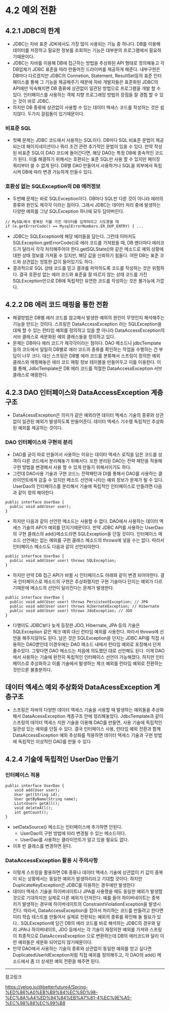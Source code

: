 # 4.2 예외 전환
## 4.2.1 JDBC의 한계
- JDBC는 자바 표준 JDK에서도 가장 많이 사용되는 기능 중 하나다. DB를 이용해 데이터를 저장하고 필요한 정보를 조회하는 기능은 대부분의 프로그램에서 필요하기때문이다.
- JDBC는 자바를 이용해 DB에 접근하는 방법을 추상화된 API 형태로 정의해놓고 각 DB업체가 JDBC 표준을 따라 만들어진 드라이버를 제공하게 해준다. 내부구현은 DB마다 다르겠지만 JDBC의 Connetion, Statement, ResultSet등의 표준 인터페이스를 통해 그 기능을 제공해주기 때문에 자바 개발자들은 표준화된 JDBC의 API에만 익숙해지면 DB 종류에 상관없이 일관된 방법으로 프로그램을 개발 할 수 있다. 인터페이스를 사용하는 객체 지향 프로그래밍 방법의 장점을 잘 경험 할 수 있는 것이 바로 JDBC.
- 하지만 DB 종류에 상관없이 사용할 수 있는 데이터 엑세스 코드를 작성하는 것은 쉽지않다. 두가지 걸림돌이 있기때문이다.

### 비표준 SQL
- 첫째 문제는 JDBC 코드에서 사용하는 SQL이다. DB마다 SQL 비표준 문법이 제공되는데 페이지네이션이나 쿼리 조건 관련 추가적인 문법이 있을 수 있다. 만약 작성된 비표준 SQL이 DAO 코드에 들어간다면, 해당 DAO는 특정 DB에 종속적인 코드가 된다. 이를 해결하기 위해서는 호환되는 표준 SQL만 사용 할 수 있지만 페이징 쿼리부터 쓸 수 없게 된다. DB별 DAO 만들어서 사용하거나 SQL을 외부에서 독립시켜 DB에 따라 변경 가능하게 만들수 있다.

### 호환성 없는 SQLException의 DB 에러정보
- 두번째 문제는 바로 SQLException이다. DB마다 SQL만 다른 것이 아니라 에러의 종류와 원인도 제각각 이라는 점이다. 그래서 JDBC는 데이터 처리 중에 발생하는 다양한 예외를 그냥 SQLException 하나에 모두 담아버린다. 

```
// MySQL에서 중복된 키를 가진 데이터를 입력하려고 시도했을 때
if (e.getErrorCode() == MysqlErrorNumbers.ER_DUP_ENTRY) { ...
```

- JDBC는 SQLException에 해당 에러들을 담는다. 그런데 이마저도 SQLException.getErrorCode()로 에러 코드를 가져왔을 때, DB 벤더마다 에러코드가 달라서 각각 처리해주어야 한다.getSQLState()와 같은 메소드로 예외 상황에 대한 상태 정보를 가져올 수 있지만, 해당 값을 신뢰하기 힘들다. 어떤 DB는 표준 코드와 상관없는 엉뚱한 값이 들어있기도 하다.
- 결과적으로 SQL 상태 코드를 믿고 결과를 파악하도록 코드를 작성하는 것은 위험하다. 결국 호환성 없는 에러 코드와 표준을 잘 따르지 않는 상태 코드를 가진 SQLException만으로 DB에 독립적인 유연한 코드를 작성하는 것은 불가능에 가깝다.

## 4.2.2 DB 에러 코드 매핑을 통한 전환
- 해결방법은 DB별 에러 코드를 참고해서 발생한 예외의 원인이 무엇인지 해석해주는 기능을 만드는 것이다. 스프링은 DataAccessException 라는 SQLException을 대체 할 수 있는 런타임 예외를 정의하고 있을 뿐 아니라 DataAccessException의 서브 클래스로 세분화된 예외 클래스들을 정의하고 있다.
- 문제는 DB마다 에러 코드가 제각각이라는 점이다. DAO 메소드나 jdbcTemplate 등의 코드에서 일일히 DB별로 에러 코드의 종류를 확인하는 작업을 수행하는 건 부담이 너무 크다. 대신 스프링은 DB별 에러 코드를 분류해서 스프링이 정의한 예외 클래스와 매핑해놓은 에러 코드 매핑 정보 테이블을 만들어두고 이를 이용한다. 이를 통해, JdbcTemplate은 DB 에러 코드를 적절한 DataAccessException 서브클래스로 매핑한다.

## 4.2.3 DAO 인터페이스와 DataAccessException 계층 구조
- DataAcessException은 의미가 같은 예외라면 데이터 액세스 기술의 종류와 상관없이 일관된 예외가 발생하도록 만들어준다. 데이터 엑세스 기수렝 독립적인 추상화된 예외를 제공하는 것이다.

### DAO 인터페이스와 구현의 분리
- DAO를 굳이 따로 만들어서 사용하는 이유는 데이터 엑세스 로직을 담은 코드를 성격이 다른 코드에서 분리해놓기 위해서다. 또한 분리된 DAO는 전략 패턴을 적용해 구현 방법을 변경해서 사용 할 수 있게 만들기 위해서이기도 하다. 
- 그런데 DAO사용 기술과 구현 코드느 전략패턴과 DI를 통해서 DAO를 사용하는 클라이언트에게 감출 수 있지만 메소드 선언에 나타는 예외 정보가 문제가 될 수 있다. UserDao의 인터페이스를 분리해서 기술에 독립적인 인터페이스로 만들려면 다음과 같이 정의 해야한다.
```
public interface UserDao {
  public void add(User user);
}
```
- 하지만 다음과 같이 선언한 메소드는 사용할 수 없다. DAO에서 사용하는 데이터 엑세스 기술의 API가 예외를 던지기때문이다. 만약 JDBC API를 사용하는 UserDao의 구현 클래스의 add()메소드라면 SQLException을 던질 것이다. 인터페이스 메소드 선언에는 없는 예외를 구현 클래스 메소드의 throws에 넣을 수는 없다. 따라서 인터페이스 메소드도 다음과 같이 선언되야한다.
```
public interface UserDao {
  public void add(User user) throws SQLException;
}
```
- 하지만 만약 DB 접근 API가 바뀔 시 인터페이스도 아래와 같이 변경 되어야한다. 결국 인터페이스로 메소드의 구현은 추상화했지만 구현 기술마다 던지는 예외가 다르기때문에 메소드의 선언이 달라진다는 문제가 발생한다. 
```
public interface UserDao {
  public void add(User user) throws PersistentException; // JPA
  public void add(User user) throws HibernateException; // Hibernate
  public void add(User user) throws JdoException; // JDO
}
```
- 다행이도 JDBC보다 늦게 등장한 JDO, Hibernate, JPA 등의 기술은 SQLException 같은 체크 예외 대신 런타임 예외를 사용한다. 따라서 throws에 선언을 해주지않아도 된다. 남은 것은 SQLException을 던지는 JDBC API를 직접 사용하는 DAO뿐인데 이경우에는 DAO 메소드 내에서 런타임 예외로 포장해서 던져줄수있다. 그렇다면 DAO 메소드는 처음에 의도했던 대로 선언해도 된다. 이제 DAO에서 사용하는 기술에 완전히 독립적인 인터페이스 선언이 가능해졌다. 하지만 인터페이스로 추상화하고 이룹 기술에서 발생하는 체크 예외를 런타임 예외로 전환하는 것만으론 불충분하다.

##  데이터 엑세스 예외 추상화와 DataAcessException 계층구조
- 스프링은 자바의 다양한 데이터 액세스 기술을 사용할 때 발생하는 예외들을 추상화해서 DataAcessException 계층구조 안에 정리해놓았다. JdbcTemplate과 같이 스프링의 데이터 액세스 지원 기술을 이용해 DAO를 만들면, 사용 기술에 독립적인 일관성 있는 예외를 던질 수 있다. 결국 인터페이스 사용, 런타임 예외 전환과 함께 DataAccessException 예외 추상화를 적용하면 데이터 액세스 기술과 구현 방법에 독립적인 이상적인 DAO를 만들 수 있다

## 4.2.4 기술에 독립적인 UserDao 만들기
### 인터페이스 적용

```
public interface UserDao {
    void add(User user);
    User get(String id);
    User getByName(String name);
    List<User> getAll();
    void deleteAll();
    int getCount();
}
```
- setDataSource() 메소드는 인터페이스에 추가하면 안된다.
  - UserDao의 구현 방법에 따라 변경될 수 있는 메소드이다.
  - UserDao를 사용하는 클라이언트가 알고 있을 필요도 없다.
- 이후 빈 클래스를 변경하면 된다.

###  DataAccessException 활용 시 주의사항
- 이렇게 스프링을 활용하면 DB 종류나 데이터 액세스 기술에 상관없이 키 값이 중복이 되는 상황에서는 동일한 예외가 발생하리라고 기대할 것이다. 하지만 DuplicateKeyException은 JDBC를 이용하는 경우에만 발생한다
- 데이터 액세스 기술을 하이버네이트나 JPA를 사용했을 때도 동일한 예외가 발생할 것으로 기대하지만 실제로 다른 예외가 던져진다. 예를 들어 하이버네이트는 중복 키가 발생하는 경우에 하이버네이트의 ConstraintViolationException을 발생시킨다. 따라서, DataAccessException을 잡아서 처리하는 코드를 만들려고 한다면 미리 학습 테스트를 만들어서 실제로 전환되는 예외의 종류를 확인해 둘 필요가 있다.. SQLException에 담긴 DB의 에러 코드를 바로 해석하는 JDBC의 경우와 달리 JPA나 하이버네이트, JDO 등에서는 각 기술이 재정의한 예외를 가져와 스프링이 최종적으로 DataAccessException 으로 변환하는데 DB의 에러코드와 달리 이런 예외들은 세분화 되어있지 않기때문이다. 
- 만약 DAO에서 사용하는 기술의 종류와 상관없이 동일한 예외를 얻고 싶다면 DuplicatedUserIdException처럼 직접 예외를 정의해두고, 각 DAO의 add() 메소드에서 좀 더 상세한 예외 전환을 해주면 된다.


---

참고링크 

https://velog.io/@betterfuture4/Spring-%ED%86%A0%EB%B9%84%EC%9D%98-%EC%8A%A4%ED%94%84%EB%A7%81-4%EC%9E%A5-%EC%98%88%EC%99%B8
